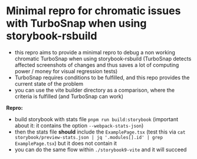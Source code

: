 # Minimal repro for chromatic issues with TurboSnap when using storybook-rsbuild

* this repro aims to provide a minimal repro to debug a non working chromatic TurboSnap when using storybook-rsbuild (TurboSnap detects affected screenshots of
  changes and thus saves a lot of computing power / money for visual regression tests)
* TurboSnap requires conditions to be fulfilled, and this repo provides the current state of the problem
* you can use the vite builder directory as a comparison, where the criteria is fulfilled (and TurboSnap can work)

**Repro:**

* build storybook with stats file `pnpm run build:storybook` (important about it: it contains the option `--webpack-stats-json`)
* then the stats file **should** include the `ExamplePage.tsx` (test this via `cat storybook/preview-stats.json | jq '.modules[].id' | grep ExamplePage.tsx`)
  but it
  does not contain it
* you can do the same flow within `./storybook9-vite` and it will succeed

